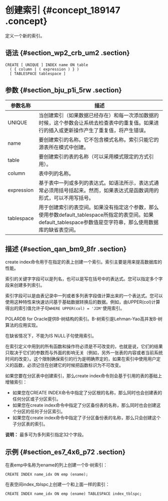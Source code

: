 # 创建索引 {#concept_189147 .concept}

定义一个新的索引。

## 语法 {#section_wp2_crb_um2 .section}

``` {#codeblock_8t7_tzi_63a}
CREATE [ UNIQUE ] INDEX name ON table
  ( { column | ( expression ) } )
  [ TABLESPACE tablespace ]
```

## 参数 {#section_bju_p1i_5rw .section}

|参数名称|描述|
|----|--|
|UNIQUE|当创建索引（如果数据已经存在）和每一次添加数据的时候，这个参数会让系统去检查表中的重复值。如果进行的插入或更新操作产生了重复值，将产生错误。|
|name|要创建索引的名称。它不包含模式名称。索引只能它的源表所在模式中创建。|
|table|要创建索引的表的名称（可以采用模式限定的方式引用）。|
|column|表中列的名称。|
|expression|基于表中一列或多列的表达式。如语法所示，表达式通常必须用括号括起来。然而，如果表达式是函数调用的形式，可以不用写括号。|
|tablespace|用于创建索引的表空间。如果没有指定这个参数，那么使用参数default\_tablespace所指定的表空间。如果default\_tablespace参数值是空字符串，那么使用数据库的缺省表空间。|

## 描述 {#section_qan_bm9_8fr .section}

create index命令用于在指定的表上创建一个索引。索引主要是用来提高数据库的性能。

索引的关键字字段可以是列名，也可以是写在括号中的表达式。您可以指定多个字段来创建多列索引。

索引字段可以是由表记录中一列或者多列表字段值计算出来的一个表达式。您可以使用这种特性来快速访问基于基础数据转换后的数据。例如，由UPPER\(col\)计算得出的索引值允许子句`WHERE UPPER(col) = 'JIM'`使用索引。

POLARDB for Oracle提供B-树结构的索引。B-树索引是Lehman-Yao高并发B-树算法的应用实现。

在缺省情况下，不能为IS NULL子句使用索引。

在索引定义中用到的所有函数和操作符必须是不可改变的，也就是说，它们的结果只取决于它们的参数而与外面的影响无关（例如，另外一张表的内容或者当前系统时间的改变）。这个限制确保索引的行为是明确界定的，如果在索引中使用用户定义的函数，必须记住在创建它的时候把函数标识为不可改变。

如果您要在分区表中创建索引，那么create index命令则会基于引用的表的基础上增殖索引：

-   如果您在CREATE INDEX命令中指定了分区根的名称，那么同时也会创建表的任何分区或子分区索引。
-   如果您在create index命令中指定了分区备份表的名称，那么同时也会创建这个分区的任何子分区索引。
-   如果您在create index命令中指定了子分区备份表的名称，那么只会创建这个子分区表的索引。

**说明：** 最多可为多列索引指定32个字段。

## 示例 {#section_es7_4x6_p72 .section}

在表emp中名称为ename的列上创建一个B-树索引：

``` {#codeblock_7w7_gf1_fvy}
CREATE INDEX name_idx ON emp (ename);
```

在表空间index\_tblspc上创建一个和上面一样的索引：

``` {#codeblock_2mc_e7v_5k7}
CREATE INDEX name_idx ON emp (ename) TABLESPACE index_tblspc;
```


